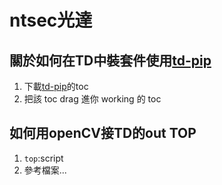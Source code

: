 # ntsec光達

## 關於如何在TD中裝套件使用[td-pip](https://derivative.ca/community-post/asset/td-pip/63077)

1. 下載[td-pip](https://derivative.ca/community-post/asset/td-pip/63077)的toc
2. 把該 toc drag 進你 working 的 toc

## 如何用openCV接TD的out TOP

1. `top`:script
2. 參考檔案...
